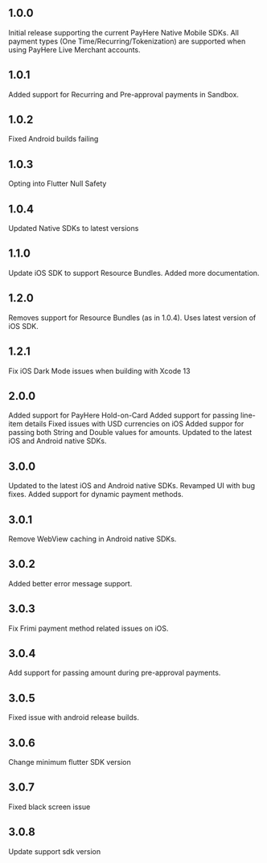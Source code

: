 ## 1.0.0

Initial release supporting the current PayHere Native Mobile SDKs. All payment types (One Time/Recurring/Tokenization) are supported when using PayHere Live Merchant accounts.

## 1.0.1

Added support for Recurring and Pre-approval payments in Sandbox.

## 1.0.2

Fixed Android builds failing

## 1.0.3

Opting into Flutter Null Safety

## 1.0.4

Updated Native SDKs to latest versions

## 1.1.0

Update iOS SDK to support Resource Bundles. Added more documentation.

## 1.2.0

Removes support for Resource Bundles (as in 1.0.4). Uses latest version of iOS SDK.

## 1.2.1

Fix iOS Dark Mode issues when building with Xcode 13

## 2.0.0

Added support for PayHere Hold-on-Card
Added support for passing line-item details
Fixed issues with USD currencies on iOS
Added suppor for passing both String and Double values for amounts.
Updated to the latest iOS and Android native SDKs.

## 3.0.0

Updated to the latest iOS and Android native SDKs.
Revamped UI with bug fixes.
Added support for dynamic payment methods.

## 3.0.1

Remove WebView caching in Android native SDKs.

## 3.0.2

Added better error message support.

## 3.0.3

Fix Frimi payment method related issues on iOS.

## 3.0.4

Add support for passing amount during pre-approval payments.

## 3.0.5

Fixed issue with android release builds.

## 3.0.6

Change minimum flutter SDK version

## 3.0.7

Fixed black screen issue

## 3.0.8

Update support sdk version